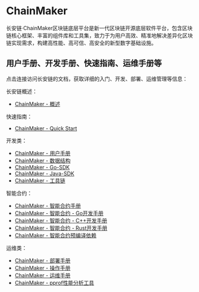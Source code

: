 # ChainMaker

长安链·ChainMaker区块链底层平台是新一代区块链开源底层软件平台，包含区块链核心框架、丰富的组件库和工具集，致力于为用户高效、精准地解决差异化区块链实现需求，构建高性能、高可信、高安全的新型数字基础设施。



## 用户手册、开发手册、快速指南、运维手册等

点击连接访问长安链的文档，获取详细的入门、开发、部署、运维管理等信息：

长安链概述：

- [ChainMaker - 概述](./ChainMaker_General_Introduction.md)

快速指南：

- [ChainMaker - Quick Start](./ChainMaker_Quick_Start.md)

开发类：

- [ChainMaker - 用户手册](./ChainMaker_User_Manual.md)
- [ChainMaker - 数据结构](./ChainMaker_Data_Structure.md)
- [ChainMaker - Go-SDK](./chainmaker-go-sdk.md)
- [ChainMaker - Java-SDK](./chainmaker-java-sdk.md)
- [ChainMaker - 工具链](./ChainMaker_Tools_Manual.md)

智能合约：

- [ChainMaker - 智能合约手册](./ChainMaker_Contract_Manual.md)
- [ChainMaker - 智能合约 - Go开发手册](./chainmaker-contract-programing-for-go.md)
- [ChainMaker - 智能合约 - C++开发手册](./chainmaker-contract-programing-for-c++.md)
- [ChainMaker - 智能合约 - Rust开发手册](./chainmaker-contract-programing-for-rust.md)
- [ChainMaker - 智能合约预编译依赖](./ChainMaker_Contract_Compile_Dependence.md)

运维类：

- [ChainMaker - 部署手册](./ChainMaker_Deploy_Manual.md)
- [ChainMaker - 操作手册](./ChainMaker_Operation_Manual.md)
- [ChainMaker - 运维手册](./ChainMaker_Maintenance_Manual.md)
- [ChainMaker - pprof性能分析工具](./ChainMaker_pprof_Manual.md)



